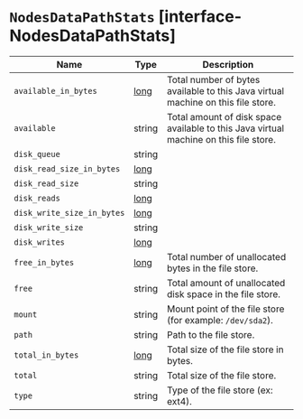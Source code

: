 # `NodesDataPathStats` [interface-NodesDataPathStats]

| Name | Type | Description |
| - | - | - |
| `available_in_bytes` | [long](./long.md) | Total number of bytes available to this Java virtual machine on this file store. |
| `available` | string | Total amount of disk space available to this Java virtual machine on this file store. |
| `disk_queue` | string | &nbsp; |
| `disk_read_size_in_bytes` | [long](./long.md) | &nbsp; |
| `disk_read_size` | string | &nbsp; |
| `disk_reads` | [long](./long.md) | &nbsp; |
| `disk_write_size_in_bytes` | [long](./long.md) | &nbsp; |
| `disk_write_size` | string | &nbsp; |
| `disk_writes` | [long](./long.md) | &nbsp; |
| `free_in_bytes` | [long](./long.md) | Total number of unallocated bytes in the file store. |
| `free` | string | Total amount of unallocated disk space in the file store. |
| `mount` | string | Mount point of the file store (for example: `/dev/sda2`). |
| `path` | string | Path to the file store. |
| `total_in_bytes` | [long](./long.md) | Total size of the file store in bytes. |
| `total` | string | Total size of the file store. |
| `type` | string | Type of the file store (ex: ext4). |
